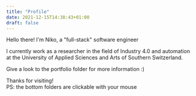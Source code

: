 ```yaml
---
title: "Profile"
date: 2021-12-15T14:38:43+01:00
draft: false
---
```



  
Hello there! I'm Niko, a "full-stack" software engineer  
   
I currently work as a researcher in the field of Industry 4.0 and automation at the University of Applied Sciences and Arts of Southern Switzerland.

Give a look to the portfolio folder for more information :)   

Thanks for visiting!   
PS: the bottom folders are clickable with your mouse